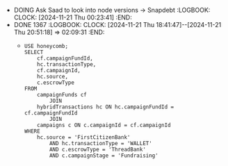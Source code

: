 - DOING Ask Saad to look into node versions -> Snapdebt
  :LOGBOOK:
  CLOCK: [2024-11-21 Thu 00:23:41]
  :END:
- DONE 1367
  :LOGBOOK:
  CLOCK: [2024-11-21 Thu 18:41:47]--[2024-11-21 Thu 20:51:18] =>  02:09:31
  :END:
	- ```apl
	  USE honeycomb;
	  SELECT 
	      cf.campaignFundId,
	      hc.transactionType,
	      cf.campaignId,
	      hc.source,
	      c.escrowType
	  FROM
	      campaignFunds cf
	          JOIN
	      hybridTransactions hc ON hc.campaignFundId = cf.campaignFundId
	          JOIN
	      campaigns c ON c.campaignId = cf.campaignId
	  WHERE
	      hc.source = 'FirstCitizenBank'
	          AND hc.transactionType = 'WALLET'
	          AND c.escrowType = 'ThreadBank'
	          AND c.campaignStage = 'Fundraising'
	  ```